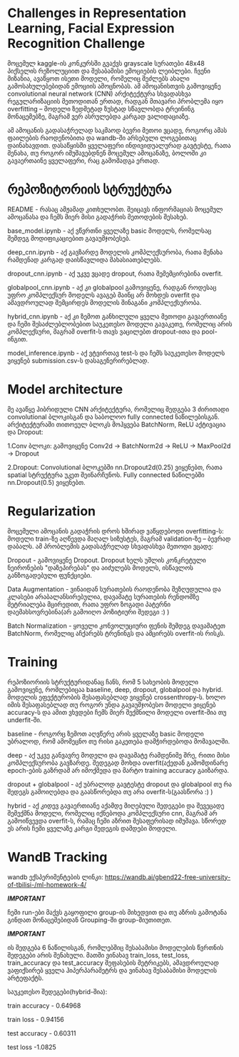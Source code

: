 # Challenges in Representation Learning, Facial Expression Recognition Challenge

მოცემულ kaggle-ის კონკურსში გვაქვს grayscale სურათები 48x48 პიქსელის რეზოლუციით და შესაბამისი ემოციების ლეიბლები. ჩვენი მიზანია, ავაწყოთ ისეთი მოდელი, რომელიც შეძლებს ახალი გამოსახულებებიდან ემოციის ამოცნობას. ამ ამოცანისთვის გამოვიყენე convolutional neural network (CNN) არქიტექტურა სხვადასხვა რეგულარიზაციის მეთოდითან ერთად, რადგან მთავარი პრობლემა იყო overfitting – მოდელი ზედმეტად ზუსტად სწავლობდა ტრეინინგ მონაცემებზე, მაგრამ ვერ ასრულებდა კარგად ვალიდაციაზე.

ამ ამოცანის გადასაჭრელად საკმაოდ ბევრი მეთოი ვცადე, როგორც ამას ფაილების რაოდენობითა და wandb-ში არსებული ლოგებითაც დაინახავდით. დასაწყისში ყველაფერი ინდივიდუალურად გავტესტე, რათა მენახა, თუ როგორ იმუშავებდნენ მოცემულ ამოცანაზე, ბოლოში კი გავაერთაინე ყველაფერი, რაც გამომადგა ერთად.

# რეპოზიტორიის სტრუქტურა
README - რასაც ამჟამად კითხულობთ. შეიცავს ინფორმაციას მოცემულ ამოცანასა და ჩემს მიერ მისი გადაჭრის მეთოდების შესახებ.

base_model.ipynb - აქ ვწვრთნი ყველაზე basic მოდელს, რომელსაც შემდეგ მოდიფიკაციებით გავაუმჯობესებ.

deep_cnn.ipynb - აქ გავზარდე მოდელის კომპლექსურობა, რათა მენახა რამდენად კარგად დაისწავლიდა მახასიათებლებს.

dropout_cnn.ipynb - აქ უკვე ვცადე dropout, რათა შემემცირებინა overfit.

globalpool_cnn.ipynb - აქ კი globalpool გამოვიყენე, რადგან როდესაც უფრო კომპლექსურ მოდელს ავაგებ მაინც არ მოხდეს overfit და ამავდროულად შემცირდეს მოდელის შინაგანი კომპლექსურობა.

hybrid_cnn.ipynb - აქ კი ზემოთ განხილული ყველა მეთოდი გავაერთიანე და ჩემი შესაძლებლობებით საუკეთესო მოდელი გავაკეთე, რომელიც არის კომპლექსური, მაგრამ overfit-ს თავს ვაცილებთ dropout-ითა და pool-ინგით.

model_inference.ipynb - აქ ვტვირთავ test-ს და ჩემს საუკეთესო მოდელს ვიყენებ submission.csv-ს დასაგენერირებლად.

# Model architecture
მე ავაწყე ჰიბრიდული CNN არქიტექტურა, რომელიც შედგება 3 ძირითადი convolutional ბლოკისგან და საბოლოო fully connected ნაწილებისგან. არქიტექტურაში თითოეულ ბლოკს მოჰყვება BatchNorm, ReLU აქტივაცია და Dropout:

  1.Conv ბლოკი: 
    გამოვიყენე Conv2d → BatchNorm2d → ReLU → MaxPool2d → Dropout

  2.Dropout:
    Convolutional ბლოკებში nn.Dropout2d(0.25) ვიყენებთ, რათა spatial სტრუქტურა უკეთ შეინარჩუნოს.
    Fully connected ნაწილებში nn.Dropout(0.5) ვიყენებთ.

# Regularization
მოცემული ამოცანის გადაჭრის დროს ხშირად ვაწყდებოდი overfitting-ს: მოდელი train-ზე აღწევდა მაღალ სიზუსტეს, მაგრამ validation-ზე – ბევრად დაბალს. ამ პრობლემის გადასაჭრელად სხვადასხვა მეთოდი ვცადე:

Dropout - გამოვიყენე Dropout. Dropout ხელს უშლის კონკრეტული ნეირონების "დაზეპირებას" და აიძულებს მოდელს, ისწავლოს განზოგადებული ფუნქციები.

Data Augmentation - ვინაიდან სურათების რაოდენობა შეზღუდულია და კლასები არაბალანსირებულია, დავამატე სურათების რენდომზე შეტრიალება მცირედით, რათა უფრო ზოგადი პატერნი დაემახსოვრებინა(არ გამოიღო პოზიტიური შედეგი :) )

Batch Normalization - ყოველი კონვოლუციური ფენის შემდეგ დავამატეთ BatchNorm, რომელიც აჩქარებს ტრენინგს და ამცირებს overfit-ის რისკს.

# Training
რეპოზიორიის სტრუქტურიდანაც ჩანს, რომ 5 სახეობის მოდელი გამოვიყენე, რომლებიცაა baseline, deep, dropout, globalpool და hybrid. მოდელის ეფექტურობის შესაფასებლად ვიყენებ crossenthropy-ს. ხოლო იმის შესაფასებლად თუ როგორ უნდა გავაუმჯობესო მოდელი ვიყენებ accuracy-ს და ამით ვხვდები ჩემს მიერ შექმნილი მოდელი overfit-შია თუ underfit-ში.

baseline - როგორც ზემოთ აღვწერე არის ყველაზე basic მოდელი უბრალოდ, რომ ამომეცნო თუ რისი გაკეთება დამჭირდებოდა მომავალში.

deep - აქ უკვე განვავრე მოდელი და დავამატე რამდენიმე შრე, რითი მისი კომპლექსურობა გავზარდე. შედეგად მოხდა overfit(აქედან გამომდინარე epoch-ების გაზრდამ არ იმოქმედა და მარტო training accuracy გაიზარდა.

dropout + globalpool - აქ უბრალოდ გავტესტე dropout და globalpool თუ რა შედეგს გამოიღებდა და გაასწორებდა თუ არა overfit-ს(გაასწორა :) )

hybrid - აქ კიდევ გავაერთიანე აქამდე მიღებული შედეგები და შევეცადე შემექმნა მოდელი, რომელიც იქნებოდა კომპლექსური cnn, მაგრამ არ გამოიწვევდა overfit-ს, რამაც ჩემი აზრით შესაფერისად იმუშავა. სწორედ ეს არის ჩემი ყველაზე კარგი შედეგის დამდები მოდელი.

# WandB Tracking
wandb ექსპერიმენტების ლინკი: https://wandb.ai/gbend22-free-university-of-tbilisi-/ml-homework-4/

***IMPORTANT***

ჩემი run-ები მაქვს გაყოფილი group-ის მიხედვით და თუ აზრის გამოტანა გინდათ მონაცემებიდან Grouping-ში group-მიუთითეთ.

***IMPORTANT***

ის შედგება 6 ნაწილისგან, რომლებშიც შესაბამისი მოდელების წვრთნის შედეგები არის შენახული. მათში ვინახავ train_loss, test_loss, train_accuracy და test_accuracy შეფასების
მეტრიკებს, ამავდროულად ვაფიქსირებ ყველა ჰიპერპარამეტრს და ვინახავ შესაბამისი მოდელის არტეფაქტს.

საუკეთესო შედეგები(hybrid-შია):

train accuracy - 0.64968

train loss - 0.94156

test accuracy - 0.60311

test loss -1.0825

